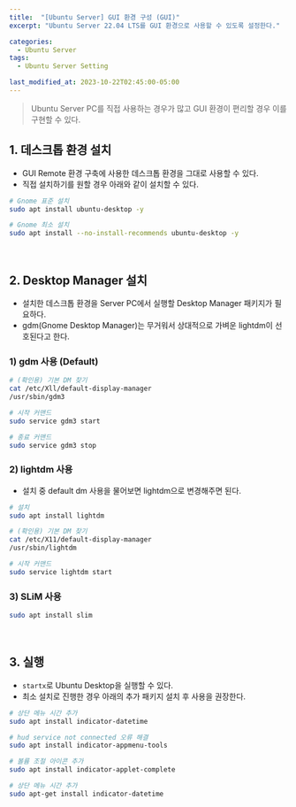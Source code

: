 ```yaml
---
title:  "[Ubuntu Server] GUI 환경 구성 (GUI)"
excerpt: "Ubuntu Server 22.04 LTS를 GUI 환경으로 사용할 수 있도록 설정한다."

categories:
  - Ubuntu Server
tags:
  - Ubuntu Server Setting

last_modified_at: 2023-10-22T02:45:00-05:00
---
```

> Ubuntu Server PC를 직접 사용하는 경우가 많고 GUI 환경이 편리할 경우 이를 구현할 수 있다.

## 1. 데스크톱 환경 설치
- GUI Remote 환경 구축에 사용한 데스크톱 환경을 그대로 사용할 수 있다.
- 직접 설치하기를 원할 경우 아래와 같이 설치할 수 있다.

```bash
# Gnome 표준 설치
sudo apt install ubuntu-desktop -y

# Gnome 최소 설치
sudo apt install --no-install-recommends ubuntu-desktop -y
```

<br>

## 2. Desktop Manager 설치
- 설치한 데스크톱 환경을 Server PC에서 실행할 Desktop Manager 패키지가 필요하다.
- gdm(Gnome Desktop Manager)는 무거워서 상대적으로 가벼운 lightdm이 선호된다고 한다.

### 1) gdm 사용 (Default)

```bash
# (확인용) 기본 DM 찾기
cat /etc/Xll/default-display-manager
/usr/sbin/gdm3

# 시작 커맨드
sudo service gdm3 start
```

```bash
# 종료 커맨드
sudo service gdm3 stop
```

### 2) lightdm 사용
- 설치 중 default dm 사용을 물어보면 lightdm으로 변경해주면 된다.

```bash
# 설치
sudo apt install lightdm

# (확인용) 기본 DM 찾기
cat /etc/X11/default-display-manager
/usr/sbin/lightdm

# 시작 커맨드
sudo service lightdm start
```

### 3) SLiM 사용

```bash
sudo apt install slim
```

<br>

## 3. 실행

- `startx`로 Ubuntu Desktop을 실행할 수 있다.
- 최소 설치로 진행한 경우 아래의 추가 패키지 설치 후 사용을 권장한다.

```bash
# 상단 메뉴 시간 추가
sudo apt install indicator-datetime

# hud service not connected 오류 해결
sudo apt install indicator-appmenu-tools

# 볼륨 조절 아이콘 추가
sudo apt install indicator-applet-complete

# 상단 메뉴 시간 추가
sudo apt-get install indicator-datetime 
```
